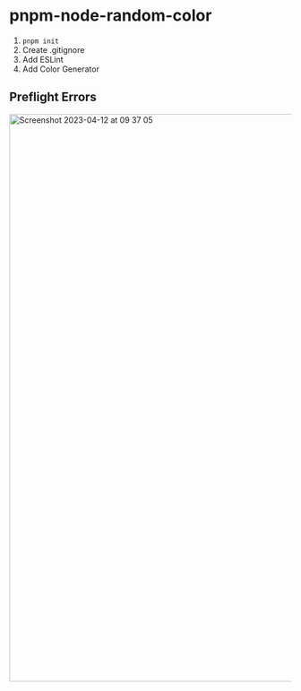 # pnpm-node-random-color

1. `pnpm init`
2. Create .gitignore
3. Add ESLint
4. Add Color Generator


## Preflight Errors 

<img width="1013" alt="Screenshot 2023-04-12 at 09 37 05" src="https://user-images.githubusercontent.com/80746311/231386469-d9cf7d3f-6baa-42b3-b1c2-c4300cb68e71.png">
